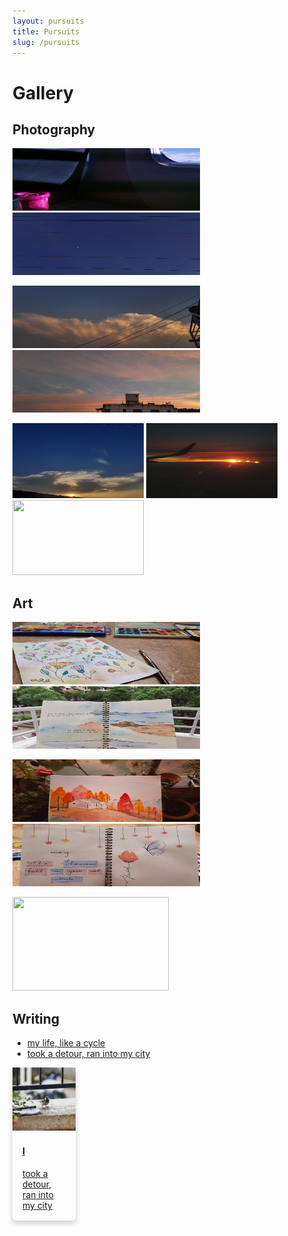 ```yaml
---
layout: pursuits
title: Pursuits
slug: /pursuits
---
```


# Gallery

## Photography

<img src="/assets/img/gallery/photography/1.png" width="300px" height="100px"/>&nbsp; &nbsp; &nbsp;
<img src="/assets/img/gallery/photography/2.png" width="300px" height="100px"/>

<img src="/assets/img/gallery/photography/3.png" width="300px" height="100px"/>&nbsp; &nbsp; &nbsp;
<img src="/assets/img/gallery/photography/6.png" width="300px" height="100px"/>

<img src="/assets/img/gallery/photography/4.png" width="210px" height="120px"/>
<img src="/assets/img/gallery/photography/5.png" width="210px" height="120px"/>
<img src="/assets/img/gallery/photography/7.png" width="210px" height="120px"/>


## Art

<img src="/assets/img/gallery/art/1.png" width="300px" height="100px"/>&nbsp; &nbsp; &nbsp;
<img src="/assets/img/gallery/art/2.png" width="300px" height="100px"/>

<img src="/assets/img/gallery/art/3.png" width="300px" height="100px"/>&nbsp; &nbsp; &nbsp;
<img src="/assets/img/gallery/art/4.png" width="300px" height="100px"/>

<img src="/assets/img/gallery/art/5.png" width="250px" height="150px"/>

## Writing

* [my life, like a cycle](https://chaitanyasuma.github.io/2021/11/10/poem1)
* [took a detour, ran into my city](https://chaitanyasuma.github.io/2021/11/10/to-my-city)

<a href="https://chaitanyasuma.github.io/2021/11/10/to-my-city">
  <div class="pursuits-card" style="width:20%; height:20%; box-shadow: 0 4px 8px 0 rgba(0,0,0,0.2); transition: 0.3s; border-radius: 5px;">
    <img src="/assets/img/content/others/2.jpg" class="pursuits-card-img" alt="Avatar" style="width:100%;height:100%">
    <div class="pursuit-container" style="padding: 2px 16px;">
      <h4><b>I</b></h4>
      <p>took a detour, ran into my city</p>
    </div>
  </div>
</a>
